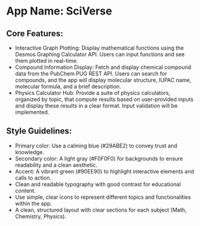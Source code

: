# **App Name**: SciVerse

## Core Features:

- Interactive Graph Plotting: Display mathematical functions using the Desmos Graphing Calculator API. Users can input functions and see them plotted in real-time.
- Compound Information Display: Fetch and display chemical compound data from the PubChem PUG REST API. Users can search for compounds, and the app will display molecular structure, IUPAC name, molecular formula, and a brief description.
- Physics Calculator Hub: Provide a suite of physics calculators, organized by topic, that compute results based on user-provided inputs and display these results in a clear format. Input validation will be implemented.

## Style Guidelines:

- Primary color: Use a calming blue (#29ABE2) to convey trust and knowledge.
- Secondary color: A light gray (#F0F0F0) for backgrounds to ensure readability and a clean aesthetic.
- Accent: A vibrant green (#90EE90) to highlight interactive elements and calls to action.
- Clean and readable typography with good contrast for educational content.
- Use simple, clear icons to represent different topics and functionalities within the app.
- A clean, structured layout with clear sections for each subject (Math, Chemistry, Physics).
